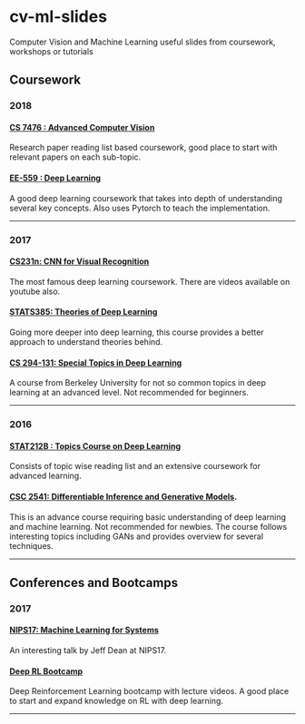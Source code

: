# cv-ml-slides
Computer Vision and Machine Learning useful slides from coursework, workshops or tutorials 


## Coursework

### 2018
#### [CS 7476 : Advanced Computer Vision](https://www.cc.gatech.edu/~hays/7476/)
Research paper reading list based coursework, good place to start with relevant papers on each sub-topic. 

#### [EE-559 : Deep Learning](https://documents.epfl.ch/users/f/fl/fleuret/www/dlc/)
A good deep learning coursework that takes into depth of understanding several key concepts. Also uses Pytorch to teach the implementation. 

---
### 2017
#### [CS231n: CNN for Visual Recognition](http://cs231n.stanford.edu/slides/2017/)
The most famous deep learning coursework. There are videos available on youtube also.

#### [STATS385: Theories of Deep Learning](https://stats385.github.io/readings)
Going more deeper into deep learning, this course provides a better approach to understand theories behind. 

#### [CS 294-131: Special Topics in Deep Learning](https://berkeley-deep-learning.github.io/cs294-131-s17/)
A course from Berkeley University for not so common topics in deep learning at an advanced level. Not recommended for beginners. 

---
### 2016
#### [STAT212B :  Topics Course on Deep Learning](http://joanbruna.github.io/stat212b/)
Consists of topic wise reading list and an extensive coursework for advanced learning. 

#### [CSC 2541: Differentiable Inference and Generative Models](http://www.cs.toronto.edu/~duvenaud/courses/csc2541/).
This is an advance course requiring basic understanding of deep learning and machine learning. Not recommended for newbies. The course follows interesting topics including GANs and provides overview for several techniques. 

---
## Conferences and Bootcamps

### 2017
#### [NIPS17: Machine Learning for Systems](http://learningsys.org/nips17/assets/slides/dean-nips17.pdf)
An interesting talk by Jeff Dean at NIPS17. 

#### [Deep RL Bootcamp](https://sites.google.com/view/deep-rl-bootcamp/lectures)
Deep Reinforcement Learning bootcamp with lecture videos. A good place to start and expand knowledge on RL with deep learning. 

---




